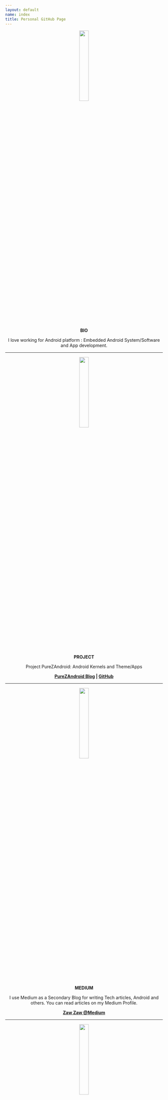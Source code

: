```yaml
---
layout: default
name: index
title: Personal GitHub Page
---
```



<p align="center"> 
  <img src="https://s20.postimg.cc/g9j3jkr8t/about-me.png" width="24%" height="24%" /> 
</p>
<p align="center"> <b>BIO</b> </p>
<p align="center">
  I love working for Android platform : Embedded Android System/Software and App development.
</p>


----


<p align="center"> 
  <img src="https://s20.postimg.cc/ifn1owg3x/android.png" width="24%" height="24%" /> 
</p>
<p align="center"> <b>PROJECT</b> </p>
<p align="center">
  Project PureZAndroid: Android Kernels and Theme/Apps
</p>
<p align="center">
  <b>
    <a href="https://purezandroid.github.io">PureZAndroid Blog</a> | 
    <a href="https://github.com/purezandroid">GitHub</a>
  </b>
</p>


----


<p align="center"> 
  <img src="https://s20.postimg.cc/jmvxjyhwd/medium-blog.png" width="24%" height="24%" /> 
</p>
<p align="center"> <b>MEDIUM</b> </p>
<p align="center">
  I use Medium as a Secondary Blog for writing Tech articles, Android and others. You can read articles on my Medium Profile.
</p>
<p align="center">
  <b>
    <a href="https://medium.com/@zawzaww">Zaw Zaw @Medium</a>
  </b>
</p>


----


<p align="center"> 
  <img src="https://s20.postimg.cc/bintf8y25/works.png" width="24%" height="24%" /> 
</p>
<p align="center"> <b>WORKS</b> </p>
<p align="center">
  PureZAndroid is my personal project and work.
</p>
<p align="center">
  <b>
    <a href="https://github.com/purezandroid">Project Maintainer @PureZAndroid</a>
  </b>
</p>


----


<p align="center"> 
  <img src="https://s20.postimg.cc/bp6kfwg7x/interest.png" width="24%" height="24%" /> 
</p>
<p align="center"> <b>INTERESTS</b> </p>
<p align="center">
  Android OS/Kernel, Linux, Embedded Android System/Software and App Development, Writing Tech Articles, Music and Game Playing.
</p>


----


<p align="center"> 
  <img src="https://s20.postimg.cc/79o5ap8zh/githubdark.png" width="24%" height="24%" /> 
</p>
<p align="center"> <b>GitHub</b> </p>
<p align="center">
 My GiHub Profile for Open Source Projects.
</p>
<p align="center">
  <b>
    <a href="https://github.com/zawzaww">ZawZaw @GitHub</a>
  </b>
</p>


----


<p align="center"> 
  <img src="https://s20.postimg.cc/ib2l1eq25/contact.png" width="19%" height="19%" /> 
</p> <p align="center"> <b>Contact</b> </p>
<p align="center">
  <b>
    <a href="mailto:zawzawit.459@gmail.com">Email</a> | <a href="https://medium.com/@zawzaww">Medium</a> | <a href="https://forum.xda-developers.com/member.php?u=7581611">XDA-Developers</a> | <a href="https://github.com/zawzaww">GitHub</a> | <a href="https://androidfilehost.com/?w=profile&uid=529152257862700649">AndroidFileHost</a> | <a href="https://www.facebook.com/zawzaw.me">Facebook</a> | <a href="https://twitter.com/zawzawwme">Twitter</a> | <a href="https://plus.google.com/+ZawZawMM">Google+</a> | <a href="https://www.instagram.com/zawzaw.me">Instagram</a> | <a href="https://t.me/zawzaww">Telegram</a>
  </b>
</p>
